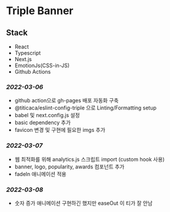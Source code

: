 # Triple Banner

## Stack
- React
- Typescript
- Next.js
- EmotionJs(CSS-in-JS)
- Github Actions


### _2022-03-06_
- github action으로 gh-pages 배포 자동화 구축
- @titicaca/eslint-config-triple 으로 Linting/Formatting setup
- babel 및 next.config.js 설정
- basic dependency 추가
- favicon 변경 및 구현에 필요한 imgs 추가

### _2022-03-07_
- 웹 최적화를 위해 analytics.js 스크립트 import (custom hook 사용)
- banner, logo, popularity, awards 컴포넌트 추가
- fadeIn 애니메이션 적용

### _2022-03-08_
- 숫자 증가 애니메이션 구현하긴 했지만 easeOut 이 티가 잘 안남





